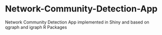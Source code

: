 # Network-Community-Detection-App
Network Community Detection App implemented in Shiny and based on qgraph and igraph R Packages
